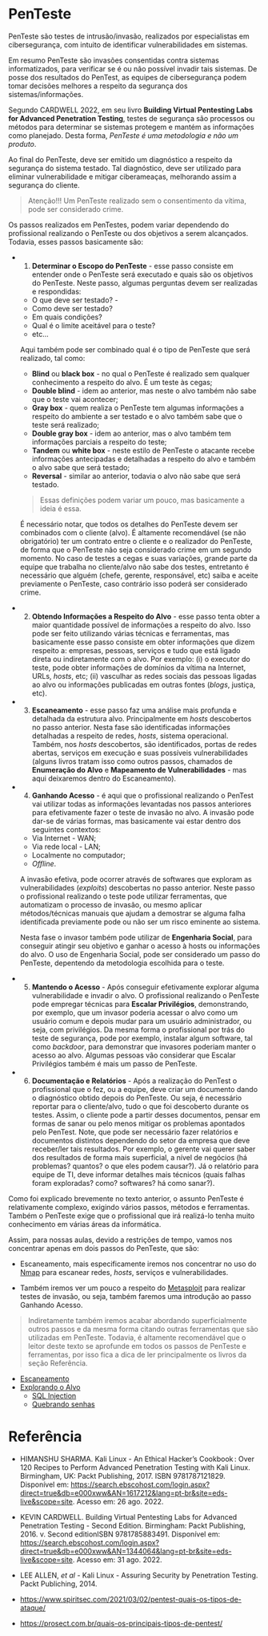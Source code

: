 # PenTeste

PenTeste são testes de intrusão/invasão, realizados por especialistas em cibersegurança, com intuito de identificar vulnerabilidades em sistemas.

Em resumo PenTeste são invasões consentidas contra sistemas informatizados, para verificar se é ou não possível invadir tais sistemas. De posse dos resultados do PenTest, as equipes de cibersegurança podem tomar decisões melhores a respeito da segurança dos sistemas/informações.

Segundo CARDWELL 2022, em seu livro **Building Virtual Pentesting Labs for Advanced Penetration Testing**, testes de segurança são processos ou métodos para determinar se sistemas protegem e mantém as informações como planejado. Desta forma, _PenTeste é uma metodologia e não um produto_.

Ao final do PenTeste, deve ser emitido um diagnóstico a respeito da segurança do sistema testado. Tal diagnóstico, deve ser utilizado para eliminar vulnerabilidade e mitigar ciberameaças, melhorando assim a segurança do cliente.

> Atenção!!! Um PenTeste realizado sem o consentimento da vítima, pode ser considerado crime.

Os passos realizados em PenTestes, podem variar dependendo do profissional realizando o PenTeste ou dos objetivos a serem alcançados. Todavia, esses passos basicamente são:

* 1) **Determinar o Escopo do PenTeste** - esse passo consiste em entender onde o PenTeste será executado e quais são os objetivos do PenTeste. Neste passo, algumas perguntas devem ser realizadas e respondidas:

    * O que deve ser testado? -
    * Como deve ser testado?
    * Em quais condições?
    * Qual é o limite aceitável para o teste?
    * etc...

    Aqui também pode ser combinado qual é o tipo de PenTeste que será realizado, tal como:

    * **Blind** ou **black box** - no qual o PenTeste é realizado sem qualquer conhecimento a respeito do alvo. É um teste às cegas;
    * **Double blind** - idem ao anterior, mas neste o alvo também não sabe que o teste vai acontecer;
    * **Gray box** - quem realiza o PenTeste tem algumas informações a respeito do ambiente a ser testado e o alvo também sabe que o teste será realizado;
    * **Double gray box** - idem ao anterior, mas o alvo também tem informações parciais a respeito do teste;
    * **Tandem** ou **white box** - neste estilo de PenTeste o atacante recebe informações antecipadas e detalhadas a respeito do alvo e também o alvo sabe que será testado;
    * **Reversal** - similar ao anterior, todavia o alvo não sabe que será testado.

    > Essas definições podem variar um pouco, mas basicamente a ideia é essa.

    É necessário notar, que todos os detalhes do PenTeste devem ser combinados com o cliente (alvo). É altamente recomendável (se não obrigatório) ter um contrato entre o cliente e o realizador do PenTeste, de forma que o PenTeste não seja considerado crime em um segundo momento. No caso de testes a cegas e suas variações, grande parte da equipe que trabalha no cliente/alvo não sabe dos testes, entretanto é necessário que alguém (chefe, gerente, responsável, etc) saiba e aceite previamente o PenTeste, caso contrário isso poderá ser considerado crime.

* 2) **Obtendo Informações a Respeito do Alvo** - esse passo tenta obter a maior quantidade possível de informações a respeito do alvo. Isso pode ser feito utilizando várias técnicas e ferramentas, mas basicamente esse passo consiste em obter informações que dizem respeito a: empresas, pessoas, serviços e tudo que está ligado direta ou indiretamente com o alvo. Por exemplo: (i) o executor do teste, pode obter informações de domínios da vítima na Internet, URLs, *hosts*, etc; (ii) vasculhar as redes sociais das pessoas ligadas ao alvo ou informações publicadas em outras fontes (*blogs*, justiça, etc).

* 3) **Escaneamento** - esse passo faz uma análise mais profunda e detalhada da estrutura alvo. Principalmente em *hosts* descobertos no passo anterior. Nesta fase são identificadas informações detalhadas a respeito de redes, *hosts*, sistema operacional. Também, nos *hosts* descobertos, são identificados, portas de redes abertas, serviços em execução e suas possíveis vulnerabilidades (alguns livros tratam isso como outros passos, chamados de **Enumeração do Alvo** e **Mapeamento de Vulnerabilidades** - mas aqui deixaremos dentro do Escaneamento).

* 4) **Ganhando Acesso** - é aqui que o profissional realizando o PenTest vai utilizar todas as informações levantadas nos passos anteriores para efetivamente fazer o teste de invasão no alvo. A invasão pode dar-se de várias formas, mas basicamente vai estar dentro dos seguintes contextos:
    * Via Internet - WAN;
    * Via rede local - LAN;
    * Localmente no computador;
    * *Offline*.

    A invasão efetiva, pode ocorrer através de softwares que exploram as vulnerabilidades (*exploits*) descobertas no passo anterior. Neste passo o profissional realizando o teste pode utilizar ferramentas, que automatizam o processo de invasão, ou mesmo aplicar métodos/técnicas manuais que ajudam a demostrar se alguma falha identificada previamente pode ou não ser um risco eminente ao sistema.

    Nesta fase o invasor também pode utilizar de **Engenharia Social**, para conseguir atingir seu objetivo e ganhar o acesso à hosts ou informações do alvo. O uso de Engenharia Social, pode ser considerado um passo do PenTeste, depentendo da metodologia escolhida para o teste.

* 5) **Mantendo o Acesso** - Após conseguir efetivamente explorar alguma vulnerabilidade e invadir o alvo. O profissional realizando o PenTeste pode empregar técnicas para **Escalar Privilégios**, demonstrando, por exemplo, que um invasor poderia acessar o alvo como um usuário comum e depois mudar para um usuário administrador, ou seja, com privilégios. Da mesma forma o profissional por trás do teste de segurança, pode por exemplo, instalar algum software, tal como *backdoor*, para demonstrar que invasores poderiam manter o acesso ao alvo. Algumas pessoas vão considerar que Escalar Privilégios também é mais um passo de PenTeste.

* 6) **Documentação e Relatórios** - Após a realização do PenTest o profissional que o fez, ou a equipe, deve criar um documento dando o diagnóstico obtido depois do PenTeste. Ou seja, é necessário reportar para o cliente/alvo, tudo o que foi descoberto durante os testes. Assim, o cliente pode a partir desses documentos, pensar em formas de sanar ou pelo menos mitigar os problemas apontados pelo PenTest. Note, que pode ser necessário fazer relatórios e documentos distintos dependendo do setor da empresa que deve receber/ler tais resultados. Por exemplo, o gerente vai querer saber dos resultados de forma mais superficial, a nível de negócios (há problemas? quantos? o que eles podem causar?). Já o relatório para equipe de TI, deve informar detalhes mais técnicos (quais falhas foram exploradas? como? softwares? há como sanar?).

Como foi explicado brevemente no texto anterior, o assunto PenTeste é relativamente complexo, exigindo vários passos, métodos e ferramentas. Também o PenTeste exige que o profissional que irá realizá-lo tenha muito conhecimento em várias áreas da informática.

Assim, para nossas aulas, devido a restrições de tempo, vamos nos concentrar apenas em dois passos do PenTeste, que são:

* Escaneamento, mais especificamente iremos nos concentrar no uso do [Nmap](https://nmap.org/) para escanear redes, *hosts*, serviços e vulnerabilidades.

* Também iremos ver um pouco a respeito do [Metasploit](https://www.metasploit.com/) para realizar testes de invasão, ou seja, também faremos uma introdução ao passo Ganhando Acesso.

> Indiretamente também iremos acabar abordando superficialmente outros passos e da mesma forma citando outras ferramentas que são utilizadas em PenTeste. Todavia, é altamente recomendável que o leitor deste texto se aprofunde em todos os passos de PenTeste e ferramentas, por isso fica a dica de ler principalmente os livros da seção Referência.


* [Escaneamento](nmap)
* [Explorando o Alvo](metaexploit)
    * [SQL Injection](sqli)
    * [Quebrando senhas](passwordCracking)


# Referência

* HIMANSHU SHARMA. Kali Linux - An Ethical Hacker’s Cookbook : Over 120 Recipes to Perform Advanced Penetration Testing with Kali Linux. Birmingham, UK: Packt Publishing, 2017. ISBN 9781787121829. Disponível em: <https://search.ebscohost.com/login.aspx?direct=true&db=e000xww&AN=1617212&lang=pt-br&site=eds-live&scope=site>. Acesso em: 26 ago. 2022.

* KEVIN CARDWELL. Building Virtual Pentesting Labs for Advanced Penetration Testing - Second Edition. Birmingham: Packt Publishing, 2016. v. Second editionISBN 9781785883491. Disponível em: <https://search.ebscohost.com/login.aspx?direct=true&db=e000xww&AN=1344064&lang=pt-br&site=eds-live&scope=site>. Acesso em: 31 ago. 2022.

* LEE ALLEN, *et al* - Kali Linux - Assuring Security by Penetration Testing. Packt Publiching, 2014.

* <https://www.spiritsec.com/2021/03/02/pentest-quais-os-tipos-de-ataque/>

* <https://prosect.com.br/quais-os-principais-tipos-de-pentest/>
